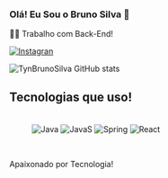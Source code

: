 ### Olá! Eu Sou o Bruno Silva 🤙

🧑‍💼 Trabalho com Back-End!
 
[![Instagran](https://img.shields.io/badge/Instagram-E4405F?style=for-the-badge&logo=instagram&logoColor=white)](https://www.instagram.com/bruno_rfael)

![TynBrunoSilva GitHub stats](https://github-readme-stats.vercel.app/api?username=TynBrunoSIlva&show_icons=true&theme=merko)

## Tecnologias que uso!

<dir style="display: inline_block"><br/>
  <img align="center" alt="Java" src="https://img.shields.io/badge/Java-ED8B00?style=for-the-badge&logo=java&logoColor=white">
  <img align="center" alt="JavaS" src="https://img.shields.io/badge/JavaScript-F7DF1E?style=for-the-badge&logo=javascript&logoColor=black">
  <img align="center" alt="Spring" src="https://img.shields.io/badge/Spring-6DB33F?style=for-the-badge&logo=spring&logoColor=white">
  <img align="center" alt="React" src="https://img.shields.io/badge/React-20232A?style=for-the-badge&logo=react&logoColor=61DAFB">
</dir><br/>

Apaixonado por Tecnologia!

